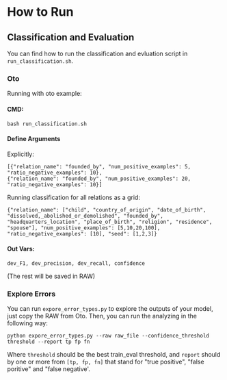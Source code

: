 # How to Run

## Classification and Evaluation

You can find how to run the classification and evluation script in `run_classification.sh`.

### Oto
Running with oto example:

#### CMD:
```
bash run_classification.sh
```

#### Define Arguments
Explicitly:
```
[{"relation_name": "founded_by", "num_positive_examples": 5, "ratio_negative_examples": 10},
{"relation_name": "founded_by", "num_positive_examples": 20, "ratio_negative_examples": 10}]
```

Running classification for all relations as a grid:
```
{"relation_name": ["child", "country_of_origin", "date_of_birth", "dissolved,_abolished_or_demolished", "founded_by", "headquarters_location", "place_of_birth", "religion", "residence", "spouse"], "num_positive_examples": [5,10,20,100], "ratio_negative_examples": [10], "seed": [1,2,3]}
```

#### Out Vars:
```
dev_F1, dev_precision, dev_recall, confidence
```
 (The rest will be saved in RAW)

 ### Explore Errors

 You can run `expore_error_types.py` to explore the outputs of your model, just copy the RAW from Oto. Then, you can run the analyzing in the following way:

 ```
 python expore_error_types.py --raw raw_file --confidence_threshold threshold --report tp fp fn
 ```

 Where `threshold` should be the best train_eval threshold, and `report` should by one or more from `[tp, fp, fn]` that stand for "true positive", "false poritive" and "false negative'.